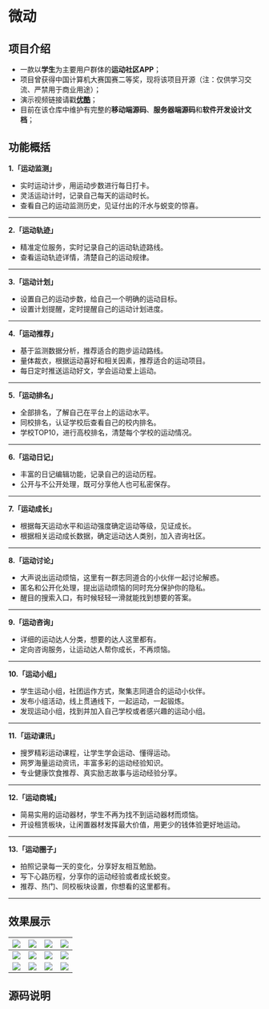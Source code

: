 # 微动
## 项目介绍
- 一款以**学生**为主要用户群体的**运动社区APP**；
- 项目曾获得中国计算机大赛国赛二等奖，现将该项目开源（注：仅供学习交流、严禁用于商业用途）；
- 演示视频链接请戳[**优酷**](https://www.jianshu.com/p/d5a7a3081bbf)；
- 目前在该仓库中维护有完整的**移动端源码**、**服务器端源码**和**软件开发设计文档**；
## 功能概括
**1.「运动监测」**
- 实时运动计步，用运动步数进行每日打卡。
- 灵活运动计时，记录自己每天的运动时长。
- 查看自己的运动监测历史，见证付出的汗水与蜕变的惊喜。
----
**2.「运动轨迹」**
- 精准定位服务，实时记录自己的运动轨迹路线。
- 查看运动轨迹详情，清楚自己的运动规律。
----
**3.「运动计划」**
- 设置自己的运动步数，给自己一个明确的运动目标。
- 设置计划提醒，定时提醒自己的运动计划进度。
----
**4.「运动推荐」**
- 基于监测数据分析，推荐适合的跑步运动路线。
- 量体裁衣，根据运动喜好和相关因素，推荐适合的运动项目。
- 每日定时推送运动好文，学会运动爱上运动。
----
**5.「运动排名」**
- 全部排名，了解自己在平台上的运动水平。
- 同校排名，认证学校后查看自己的校内排名。
- 学校TOP10，进行高校排名，清楚每个学校的运动情况。
----
**6.「运动日记」**
- 丰富的日记编辑功能，记录自己的运动历程。
- 公开与不公开处理，既可分享他人也可私密保存。
----
**7.「运动成长」**
- 根据每天运动水平和运动强度确定运动等级，见证成长。
- 根据相关运动成长数据，确定运动达人类别，加入咨询社区。
----
**8.「运动讨论」**
- 大声说出运动烦恼，这里有一群志同道合的小伙伴一起讨论解惑。
- 匿名和公开化处理，提出运动烦恼的同时充分保护你的隐私。
- 醒目的搜索入口，有时候轻轻一滑就能找到想要的答案。
----
**9.「运动咨询」**
- 详细的运动达人分类，想要的达人这里都有。
- 定向咨询服务，让运动达人帮你成长，不再烦恼。
----
**10.「运动小组」**
- 学生运动小组，社团运作方式，聚集志同道合的运动小伙伴。
- 发布小组活动，线上贯通线下，一起运动，一起锻炼。
- 发现运动小组，找到并加入自己学校或者感兴趣的运动小组。
----
**11.「运动课讯」**
- 搜罗精彩运动课程，让学生学会运动、懂得运动。
- 网罗海量运动资讯，丰富多彩的运动经验知识。
- 专业健康饮食推荐、真实励志故事与运动经验分享。
----
**12.「运动商城」**
- 简易实用的运动器材，学生不再为找不到运动器材而烦恼。
- 开设租赁板块，让闲置器材发挥最大价值，用更少的钱体验更好地运动。
----
**13.「运动圈子」**
- 拍照记录每一天的变化，分享好友相互勉励。
- 写下心路历程，分享你的运动经验或者成长蜕变。
- 推荐、热门、同校板块设置，你想看的这里都有。
----
## 效果展示
| ![](https://upload-images.jianshu.io/upload_images/15955542-ae1898781a012dfd.gif?imageMogr2/auto-orient/strip) | ![](https://upload-images.jianshu.io/upload_images/15955542-ae1898781a012dfd.gif?imageMogr2/auto-orient/strip) | ![](https://upload-images.jianshu.io/upload_images/15955542-ae1898781a012dfd.gif?imageMogr2/auto-orient/strip) | ![](https://upload-images.jianshu.io/upload_images/15955542-ae1898781a012dfd.gif?imageMogr2/auto-orient/strip) |
|  ----  | ----  |  ----  | ----  |
| ![](https://upload-images.jianshu.io/upload_images/15955542-ae1898781a012dfd.gif?imageMogr2/auto-orient/strip) | ![](https://upload-images.jianshu.io/upload_images/15955542-ae1898781a012dfd.gif?imageMogr2/auto-orient/strip) | ![](https://upload-images.jianshu.io/upload_images/15955542-ae1898781a012dfd.gif?imageMogr2/auto-orient/strip) | ![](https://upload-images.jianshu.io/upload_images/15955542-ae1898781a012dfd.gif?imageMogr2/auto-orient/strip) |
| ![](https://upload-images.jianshu.io/upload_images/15955542-ae1898781a012dfd.gif?imageMogr2/auto-orient/strip) | ![](https://upload-images.jianshu.io/upload_images/15955542-ae1898781a012dfd.gif?imageMogr2/auto-orient/strip) | ![](https://upload-images.jianshu.io/upload_images/15955542-ae1898781a012dfd.gif?imageMogr2/auto-orient/strip) | ![](https://upload-images.jianshu.io/upload_images/15955542-ae1898781a012dfd.gif?imageMogr2/auto-orient/strip) |
## 源码说明
